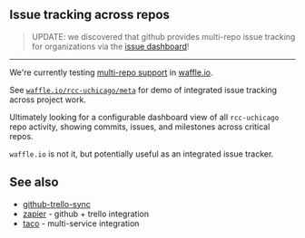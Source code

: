 ## Issue tracking across repos

> UPDATE: we discovered that github provides multi-repo issue tracking for organizations via the [issue dashboard](https://github.com/issues?user=rcc-uchicago)!

---

We're currently testing [multi-repo support](https://waffle.io/blog/2014/04/23/get-more-done-with-multi-repo-support/) in [waffle.io](http://waffle.io/).

See [`waffle.io/rcc-uchicago/meta`](https://waffle.io/rcc-uchicago/meta) for demo of integrated issue tracking across project work.

Ultimately looking for a configurable dashboard view of all `rcc-uchicago` repo activity, showing commits, issues, and milestones across critical repos.

`waffle.io` is not it, but potentially useful as an integrated issue tracker.


## See also

* [github-trello-sync](https://github.com/kenhkan/github-trello-sync)
* [zapier](https://zapier.com/zapbook/github/trello/) - github + trello
  integration
* [taco](https://tacoapp.com/) - multi-service integration

